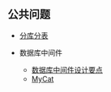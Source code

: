 ## 公共问题

-   [分库分表](分库分表.md)

-   数据库中间件
    -   [数据库中间件设计要点](../../Middle/db/设计要点.md)
    -   [MyCat](../../Middle/db/mycat/README.md)
